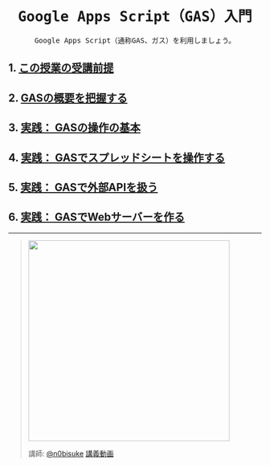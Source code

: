 <div align="center">
<samp>

# Google Apps Script（GAS）入門

Google Apps Script（通称GAS、ガス）を利用しましょう。

</samp>
</div>

## 1. [この授業の受講前提](01.md)
## 2. [GASの概要を把握する](02.md)
## 3. [実践： GASの操作の基本](03.md)
## 4. [実践： GASでスプレッドシートを操作する](04.md)
## 5. [実践： GASで外部APIを扱う](05.md)
## 6. [実践： GASでWebサーバーを作る](06.md)

---

> [<img src="https://i.gyazo.com/4be85f382b364657757b90bad0ce1429.png" width="400px" />](https://youtu.be/WAbirTbFAfw)
> 
> 講師: [@n0bisuke](https://twitter.com/n0bisuke)
> [講義動画](https://youtu.be/WAbirTbFAfw) 